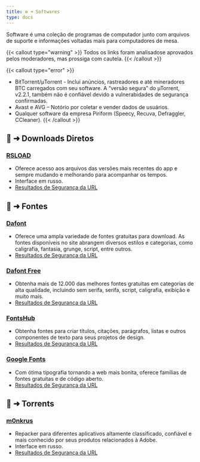 ```yaml
---
title: ⚙️ ➜ Softwares
type: docs
---
```

Software é uma coleção de programas de computador junto com arquivos de suporte e informações voltadas mais para computadores de mesa.

{{< callout type="warning" >}}
Todos os links foram analisados ​​e aprovados pelos moderadores, mas prossiga com cautela.
{{< /callout >}}

{{< callout type="error" >}}
- BitTorrent/μTorrent - Inclui anúncios, rastreadores e até mineradores BTC carregados com seu software. A “versão segura” do µTorrent, v2.2.1, também não é confiável devido a vulnerabidades de segurança confirmadas.
- Avast e AVG – Notório por coletar e vender dados de usuários.
- Qualquer software da empresa Piriform (Speecy, Recuva, Defraggler, CCleaner).
{{< /callout >}}

## 📑 ➜ Downloads Diretos

### [RSLOAD](https://rsload.net/)
- Oferece acesso aos arquivos das versões mais recentes do app e sempre mudando e melhorando para acompanhar os tempos.
- Interface em russo.
- [Resultados de Segurança da URL](https://www.urlvoid.com/scan/rsload.net/)
 
## 📑 ➜ Fontes

### [Dafont](https://www.dafont.com/)
- Oferece uma ampla variedade de fontes gratuitas para download. As fontes disponíveis no site abrangem diversos estilos e categorias, como caligrafia, fantasia, grunge, script, entre outros.
- [Resultados de Segurança da URL](https://www.urlvoid.com/scan/dafont.com/)
### [Dafont Free](https://www.dafontfree.io/)
- Obtenha mais de 12.000 das melhores fontes gratuitas em categorias de alta qualidade, incluindo sem serifa, serifa, script, caligrafia, exibição e muito mais.
- [Resultados de Segurança da URL](https://www.urlvoid.com/scan/dafontfree.io/)
### [FontsHub](https://fontshub.pro/)
- Obtenha fontes para criar títulos, citações, parágrafos, listas e outros componentes de texto para seus projetos de design.
- [Resultados de Segurança da URL](https://www.urlvoid.com/scan/fontshub.pro/)
### [Google Fonts](https://fonts.google.com/)
- Com ótima tipografia tornando a web mais bonita, oferece famílias de fontes gratuitas e de código aberto.
- [Resultados de Segurança da URL](https://www.urlvoid.com/scan/fonts.google.com/)
 
## 🧲 ➜ Torrents

### [m0nkrus](https://w14.monkrus.ws/)
- Repacker para diferentes aplicativos altamente classificado, confiável e mais conhecido por seus produtos relacionados à Adobe.
- Interface em russo.
- [Resultados de Segurança da URL](https://www.urlvoid.com/scan/w14.monkrus.ws/)